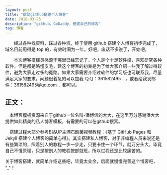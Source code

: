 ```yaml
---
layout: post
title: "借助github搭建个人博客"
date: 2018-03-25
description: "github，GoDaddy，搭建自己的博客"
tag: 博客
---   
```


　　经过各种找资料，踩过各种坑，终于使用 github 搭建个人博客初步完成了，域名目前用得是 top 的，有效时间为一年。好吧，废话不多说了，开始吧。     

　　本次博客搭建灵感源于哪里已经忘记了，个人是个十足软件控，喜欢研究各种软件，但是都是略懂皮毛，建这个博客的初衷是为了给大家介绍一些我了解过得软件，避免大家走过多的冤路。如果大家需要介绍过软件的学习版也可联系我，尽量满足大家的要求。问题很着急的可以加我 ＱＱ：361582495　，或者给我发邮件：[361582495@qq.com](mailto:361582495@qq.com)  ，都可以。
 

## 正文：
　本博客模板资源来自于github一位名叫-潘博信的大大，在这里万分感谢潘大大提供如此精美的私人博客模板，有需要的可以在github搜索。

　搭建过程大部分参考B站UP主酒石酸菌视频教程：《基于 GitHub Pages 和 Jekyll 搭建个人博客的简单心得》。其实搭建私人博客，对于非编程人员来说还是有些繁琐的，照着别人的教程一步一步走，只要卡住一个环节，就万分头大，毕竟自己不懂原理，只是按别人的教程按部就班，所以过程还是比较痛苦的。

  关于博客搭建，就简单介绍这些吧，毕竟太业余，后面就慢慢完善这个博客吧，^_^！
